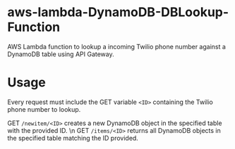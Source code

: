 # aws-lambda-DynamoDB-DBLookup-Function
AWS Lambda function to lookup a incoming Twilio phone number against a DynamoDB table using API Gateway.

# Usage
Every request must include the GET variable `<ID>` containing the Twilio phone number to lookup.

GET `/newitem/<ID>` creates a new DynamoDB object in the specified table with the provided ID. \n
GET `/items/<ID>` returns all DynamoDB objects in the specified table matching the ID provided.

